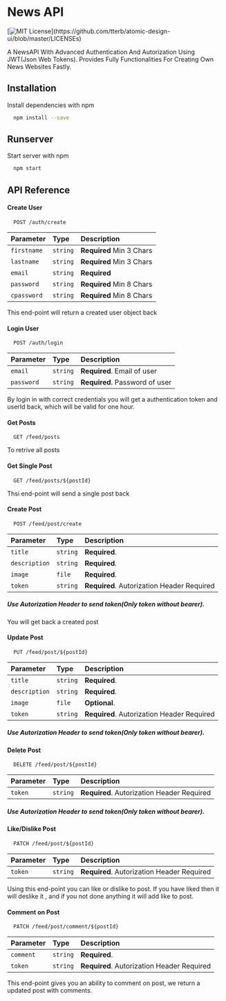 # News API

[![MIT License](https://img.shields.io/apm/l/atomic-design-ui.svg?)](https://github.com/tterb/atomic-design-ui/blob/master/LICENSEs)

A NewsAPI With Advanced Authentication And Autorization Using JWT(Json Web Tokens). Provides Fully Functionalities For Creating Own News Websites Fastly.

## Installation

Install dependencies with npm

```bash
  npm install --save
```

## Runserver

Start server with npm

```bash
  npm start
```

## API Reference

#### Create User

```http
  POST /auth/create
```

| Parameter   | Type     | Description              |
| :---------- | :------- | :----------------------- |
| `firstname` | `string` | **Required** Min 3 Chars |
| `lastname`  | `string` | **Required** Min 3 Chars |
| `email`     | `string` | **Required**             |
| `password`  | `string` | **Required** Min 8 Chars |
| `cpassword` | `string` | **Required** Min 8 Chars |

This end-point will return a created user object back

#### Login User

```http
  POST /auth/login
```

| Parameter  | Type     | Description                    |
| :--------- | :------- | :----------------------------- |
| `email`    | `string` | **Required**. Email of user    |
| `password` | `string` | **Required**. Password of user |

By login in with correct credentials you will get a authentication token and userId back, which will be valid for one hour.

#### Get Posts

```http
  GET /feed/posts
```

To retrive all posts

#### Get Single Post

```http
  GET /feed/posts/${postId}
```

Thsi end-point will send a single post back

#### Create Post

```http
  POST /feed/post/create
```

| Parameter     | Type     | Description                                |
| :------------ | :------- | :----------------------------------------- |
| `title`       | `string` | **Required**.                              |
| `description` | `string` | **Required**.                              |
| `image`       | `file`   | **Required**.                              |
| `token`       | `string` | **Required**. Autorization Header Required |

##### Use Autorization Header to send token(Only token without bearer).

You will get back a created post

#### Update Post

```http
  PUT /feed/post/${postId}
```

| Parameter     | Type     | Description                                |
| :------------ | :------- | :----------------------------------------- |
| `title`       | `string` | **Required**.                              |
| `description` | `string` | **Required**.                              |
| `image`       | `file`   | **Optional**.                              |
| `token`       | `string` | **Required**. Autorization Header Required |

##### Use Autorization Header to send token(Only token without bearer).

#### Delete Post

```http
  DELETE /feed/post/${postId}
```

| Parameter | Type     | Description                                |
| :-------- | :------- | :----------------------------------------- |
| `token`   | `string` | **Required**. Autorization Header Required |

##### Use Autorization Header to send token(Only token without bearer).

#### Like/Dislike Post

```http
  PATCH /feed/post/${postId}
```

| Parameter | Type     | Description                                |
| :-------- | :------- | :----------------------------------------- |
| `token`   | `string` | **Required**. Autorization Header Required |

Using this end-point you can like or dislike to post. If you have liked then it will deslike it , and if you not done anything it will add like to post.

#### Comment on Post

```http
  PATCH /feed/post/comment/${postId}
```

| Parameter | Type     | Description                                |
| :-------- | :------- | :----------------------------------------- |
| `comment` | `string` | **Required**.                              |
| `token`   | `string` | **Required**. Autorization Header Required |

This end-point gives you an ability to comment on post, we return a updated post with comments.
